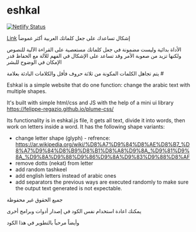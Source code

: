 # eshkal

[![Netlify Status](https://api.netlify.com/api/v1/badges/9ee70894-a1a7-4712-b698-9f76e7035621/deploy-status)](https://app.netlify.com/sites/eshkal/deploys)

 [Link](https://eshkal.netlify.app/) إشكال تساعدك على جعل كلماتك العربية أكثر غموضاً

الأداة بدائية وليست مضمونة في جعل كلماتك مستعصية على القراءة الآلية للنصوص ولكنها تزيد من صعوبة الأمر وقد تساعد على الإشكال في الفهم للآلة مع الحفاظ قدر الإمكان في الوضوح للبشر

يتم تجاهل الكلمات المكونة من ثلاثة حروف فأقل والكلامات البادئة بعلامة #

Eshkal is a simple website that do one function: change the arabic text with multiple shapes.

It's built with simple html/css and JS with the help of a mini ui library <https://felippe-regazio.github.io/plume-css/>

Its functionality is in eshkal.js file, it gets all text, divide it into words, then work on letters inside a word.
It has the following shape variants:

- change letter shape (glyph) - refrence: <https://ar.wikipedia.org/wiki/%D8%A7%D9%84%D8%AE%D8%B7_%D8%A7%D9%84%D8%B9%D8%B1%D8%A8%D9%8A_%D9%81%D9%8A_%D9%8A%D9%88%D9%86%D9%8A%D9%83%D9%88%D8%AF>
- remove dotts (nekat) from letter
- add random tashkeel
- add english letters instead of arabic ones
- add separators
the previous ways are executed randomly to make sure the output text generated is not expectable.

جميع الحقوق غير محفوظة

يمكنك اعادة استخدام نفس الكود في إصدار أدوات وبرامج أخرى

وأيضاً مرحباً بالتطوير في هذا الكود
